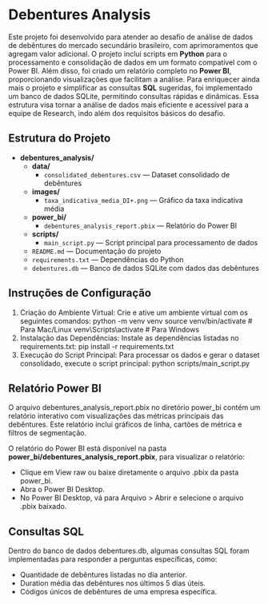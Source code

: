 # Debentures Analysis
Este projeto foi desenvolvido para atender ao desafio de análise de dados de debêntures do mercado secundário brasileiro, com aprimoramentos que agregam valor adicional. O projeto inclui scripts em **Python** para o processamento e consolidação de dados em um formato compatível com o Power BI. Além disso, foi criado um relatório completo no **Power BI**, proporcionando visualizações que facilitam a análise. Para enriquecer ainda mais o projeto e simplificar as consultas **SQL** sugeridas, foi implementado um banco de dados SQLite, permitindo consultas rápidas e dinâmicas. Essa estrutura visa tornar a análise de dados mais eficiente e acessível para a equipe de Research, indo além dos requisitos básicos do desafio.

## Estrutura do Projeto

- **debentures_analysis/**
  - **data/**
    - `consolidated_debentures.csv` — Dataset consolidado de debêntures
  - **images/**
    - `taxa_indicativa_media_DI+.png` — Gráfico da taxa indicativa média
  - **power_bi/**
    - `debentures_analysis_report.pbix` — Relatório do Power BI
  - **scripts/**
    - `main_script.py` — Script principal para processamento de dados
  - `README.md` — Documentação do projeto
  - `requirements.txt` — Dependências do Python
  - `debentures.db` — Banco de dados SQLite com dados das debêntures


## Instruções de Configuração
1. Criação do Ambiente Virtual: Crie e ative um ambiente virtual com os seguintes comandos:
   python -m venv venv
   source venv/bin/activate    # Para Mac/Linux
   venv\Scripts\activate       # Para Windows
2. Instalação das Dependências: Instale as dependências listadas no requirements.txt:
   pip install -r requirements.txt
3. Execução do Script Principal: Para processar os dados e gerar o dataset consolidado, execute o script principal:
   python scripts/main_script.py

## Relatório Power BI
O arquivo debentures_analysis_report.pbix no diretório power_bi contém um relatório interativo com visualizações das métricas principais das debêntures. Este relatório inclui gráficos de linha, cartões de métrica e filtros de segmentação.

O relatório do Power BI está disponível na pasta **power_bi/debentures_analysis_report.pbix**, para visualizar o relatório:
- Clique em View raw ou baixe diretamente o arquivo .pbix da pasta power_bi.
- Abra o Power BI Desktop.
- No Power BI Desktop, vá para Arquivo > Abrir e selecione o arquivo .pbix baixado.

## Consultas SQL
Dentro do banco de dados debentures.db, algumas consultas SQL foram implementadas para responder a perguntas específicas, como:

- Quantidade de debêntures listadas no dia anterior.
- Duration média das debêntures nos últimos 5 dias úteis.
- Códigos únicos de debêntures de uma empresa específica.


